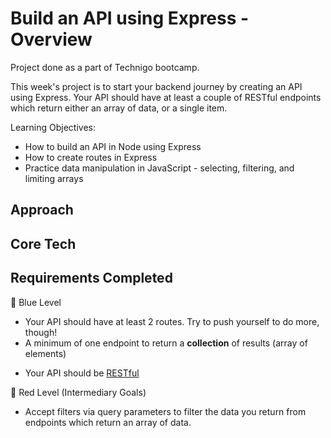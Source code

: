 # Build an API using Express - Overview
Project done as a part of Technigo bootcamp.

This week's project is to start your backend journey by creating an API using Express. Your API should have at least a couple of RESTful endpoints which return either an array of data, or a single item.

<!-- description -->



Learning Objectives:
- How to build an API in Node using Express
- How to create routes in Express
- Practice data manipulation in JavaScript - selecting, filtering, and limiting arrays

## Approach


## Core Tech
<!-- - CSS
- API
- React
- React Hooks
- JSX -->



## Requirements Completed
🔵  Blue Level
<!-- - Your API should be deployed to Heroku or similar hosting service. -->
- Your API should have at least 2 routes. Try to push yourself to do more, though!
- A minimum of one endpoint to return a **collection** of results (array of elements)
<!-- - A minimum of one endpoint to return a **single** result (single element). -->
- Your API should be [RESTful](https://www.smashingmagazine.com/2018/01/understanding-using-rest-api/)

🔴  Red Level (Intermediary Goals)
<!-- - On routes which return a single item, handle when the item doesn't exist and return some useful data in the response. -->
- Accept filters via query parameters to filter the data you return from endpoints which return an array of data.
<!-- - Create some empty/dummy endpoints which could contain more complex operations in the future.  Find good names for them (think back to the labs) -->


<!-- ⚫  Black Level (Advanced Goals) -->
<!-- - Build a frontend which uses your API in some way to show the data in a nice way (use the [react-starter](https://github.com/Technigo/react-starter) template to get up and running fast). -->
<!-- - If your dataset is large, try implementing 'pages' using `.slice()` to return only a selection of results from the array. You could then use a query parameter to allow the client to ask for the next 'page'. -->
<!-- - Create useful documentation for your endpoints. What's a good way to present this documentation?  What if it changes in the future?  Are there any npm packages that could help with this? -->

<!-- ## View it live -->
<!-- link goes here -->